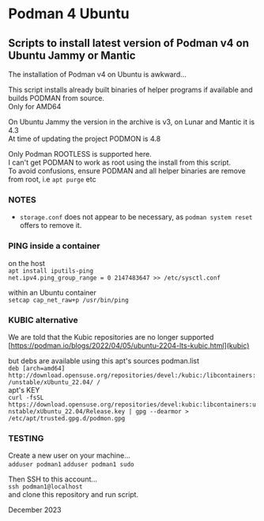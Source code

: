 # Podman 4 Ubuntu

## Scripts to install latest version of Podman v4 on Ubuntu Jammy or Mantic

The installation of Podman v4 on Ubuntu is awkward...

This script installs already built binaries of helper programs if available and builds PODMAN from source.\
Only for AMD64

On Ubuntu Jammy the version in the archive is v3, on Lunar and Mantic it is 4.3\
At time of updating the project PODMON is 4.8

Only Podman ROOTLESS is supported here.\
I can't get PODMAN to work as root using the install from this script.\
To avoid confusions, ensure PODMAN and all helper binaries are remove from root, i.e `apt purge` etc

###  NOTES
* `storage.conf` does not appear to be necessary, as `podman system reset` offers to remove it.


### PING inside a container
on the host\
`apt install iputils-ping`\
`net.ipv4.ping_group_range = 0 2147483647 >> /etc/sysctl.conf`

within an Ubuntu container\
`setcap cap_net_raw+p /usr/bin/ping`

### KUBIC alternative
We are told that the Kubic repositories are no longer supported\
[https://podman.io/blogs/2022/04/05/ubuntu-2204-lts-kubic.html](kubic)

but debs are available using this apt's sources podman.list\
`deb [arch=amd64] http://download.opensuse.org/repositories/devel:/kubic:/libcontainers:/unstable/xUbuntu_22.04/ /`\
apt's KEY\
`curl -fsSL https://download.opensuse.org/repositories/devel:kubic:libcontainers:unstable/xUbuntu_22.04/Release.key | gpg --dearmor > /etc/apt/trusted.gpg.d/podmon.gpg`

### TESTING
Create a new user on your machine...\
`adduser podman1`
`adduser podman1 sudo`

Then SSH to this account...\
`ssh podman1@localhost` \
and clone this repository and run script.


December 2023
